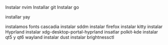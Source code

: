 
Instalar nvim
Installar git
Instalar go

installar yay

instalamos fonts cascadia
instalar sddm
instalar firefox
instalar kitty
instalar Hyprland
instalar xdg-desktop-portal-hyprland
insatlar polkit-kde
instalar qt5 y qt6 wayland
instalar dust
instalar brightnessctl


